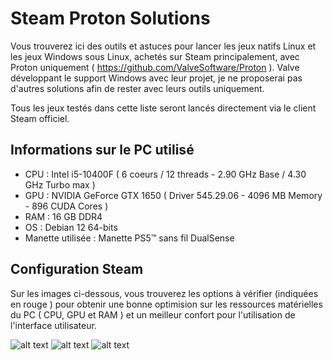 # Steam Proton Solutions

Vous trouverez ici des outils et astuces pour lancer les jeux natifs Linux et les jeux Windows sous Linux, achetés sur Steam principalement, avec Proton uniquement ( https://github.com/ValveSoftware/Proton ).
Valve développant le support Windows avec leur projet, je ne proposerai pas d'autres solutions afin de rester avec leurs outils uniquement.

Tous les jeux testés dans cette liste seront lancés directement via le client Steam officiel.

## Informations sur le PC utilisé

- CPU : Intel i5-10400F ( 6 coeurs / 12 threads - 2.90 GHz Base / 4.30 GHz Turbo max )
- GPU : NVIDIA GeForce GTX 1650 ( Driver 545.29.06 - 4096 MB Memory - 896 CUDA Cores )
- RAM : 16 GB DDR4
- OS : Debian 12 64-bits
- Manette utilisée : Manette PS5™ sans fil DualSense

## Configuration Steam

Sur les images ci-dessous, vous trouverez les options à vérifier (indiquées en rouge ) pour obtenir une bonne optimision sur les ressources matérielles du PC ( CPU, GPU et RAM ) et un meilleur confort pour l'utilisation de l'interface utilisateur.

![alt text](https://raw.githubusercontent.com/AkinaUsagiAi/Steam-Proton-Tools-and-Datas/main/steam-1.jpg)
![alt text](https://raw.githubusercontent.com/AkinaUsagiAi/Steam-Proton-Tools-and-Datas/main/steam-2.jpg)
![alt text](https://raw.githubusercontent.com/AkinaUsagiAi/Steam-Proton-Tools-and-Datas/main/steam-3.jpg)
